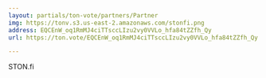 ```yaml
---
layout: partials/ton-vote/partners/Partner
img: https://tonv.s3.us-east-2.amazonaws.com/stonfi.png
address: EQCEnW_oq1RmMJ4ciTTsccLIzu2vy0VVLo_hfa84tZZfh_Qy
url: https://ton.vote/EQCEnW_oq1RmMJ4ciTTsccLIzu2vy0VVLo_hfa84tZZfh_Qy

---
```


STON.fi